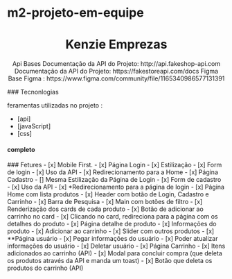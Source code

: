 # m2-projeto-em-equipe

<h1 align="Center">Kenzie Emprezas</h1>

<p align="Center">
    Api Bases
    Documentação da API do Projeto: http://api.fakeshop-api.com
    Documentação da API do Projeto: https://fakestoreapi.com/docs
    Figma Base
    Figma : https://www.figma.com/community/file/1165340986577131391
</p>
### Tecnonlogias

feramentas utilizadas no projeto :
- [api]
- [javaScript]
- [css]

<h4>completo</h4>
### Fetures
- [x] Mobile First.
- [x] Página Login
- [x] Estilização
- [x] Form de login
- [x] Uso da API
- [x] Redirecionamento para a Home
- [x] Página Cadastro
- [] Mesma Estilização da Página de Login
- [x] Form de cadastro
- [x] Uso da API
- [x] *Redirecionamento para a página de login
- [x] Página Home com lista produtos
- [x] Header com botão de Login, Cadastro e Carrinho
- [x]  Barra de Pesquisa
- [x] Main com botões de filtro
- [x] Renderização dos cards de cada produto
- [x] Botão de adicionar ao carrinho no card
- [x] Clicando no card, redireciona para a página com os detalhes do produto
- [x] Página detalhe de produto
- [x] Informações do produto
- [x] Adicionar ao carrinho
- [x] Slider com outros produtos
- [x] **Página usuário
- [x] Pegar informações do usuário
- [x] Poder atualizar informações do usuário
- [x] Deletar usuário
- [x] Página Carrinho
- [x] Itens adicionados ao carrinho (API)
- [x] Modal para concluir compra (que deleta os produtos através da API e manda um toast)
- [x] Botão que deleta os produtos do carrinho (API)
